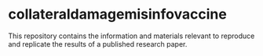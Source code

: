 # collateraldamagemisinfovaccine
This repository contains the information and materials relevant to reproduce and replicate the results of a published research paper.
